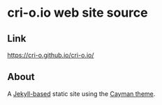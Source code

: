 # cri-o.io web site source

## Link

https://cri-o.github.io/cri-o.io/

## About

A [Jekyll-based](https://jekyllrb.com/) static site using the [Cayman theme](https://github.com/pages-themes/cayman/).
